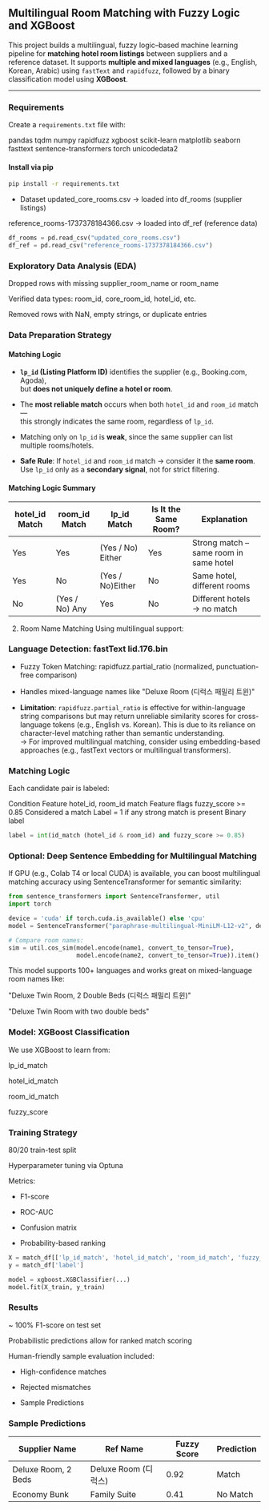 ## Multilingual Room Matching with Fuzzy Logic and XGBoost

This project builds a multilingual, fuzzy logic–based machine learning pipeline for **matching hotel room listings** between suppliers and a reference dataset. It supports **multiple and mixed languages** (e.g., English, Korean, Arabic) using `fastText` and `rapidfuzz`, followed by a binary classification model using **XGBoost**.

---

### Requirements

Create a `requirements.txt` file with:

pandas tqdm numpy rapidfuzz xgboost scikit-learn matplotlib seaborn fasttext sentence-transformers torch unicodedata2



#### Install via pip

```bash
pip install -r requirements.txt
```
- Dataset
updated_core_rooms.csv → loaded into df_rooms (supplier listings)

reference_rooms-1737378184366.csv → loaded into df_ref (reference data)

```python
df_rooms = pd.read_csv("updated_core_rooms.csv")
df_ref = pd.read_csv("reference_rooms-1737378184366.csv")
```
### Exploratory Data Analysis (EDA)

Dropped rows with missing supplier_room_name or room_name

Verified data types: room_id, core_room_id, hotel_id, etc.

Removed rows with NaN, empty strings, or duplicate entries

### Data Preparation Strategy
#### Matching Logic
- **`lp_id` (Listing Platform ID)** identifies the supplier (e.g., Booking.com, Agoda),  
  but **does not uniquely define a hotel or room**.

- The **most reliable match** occurs when both `hotel_id` and `room_id` match —  
  this strongly indicates the same room, regardless of `lp_id`.

- Matching only on `lp_id` is **weak**, since the same supplier can list multiple rooms/hotels.

- **Safe Rule**: If `hotel_id` and `room_id` match → consider it the **same room**.  
  Use `lp_id` only as a **secondary signal**, not for strict filtering.
#### Matching Logic Summary

| hotel_id Match | room_id Match | lp_id Match | Is It the Same Room? | Explanation                         |
|----------------|----------------|-------------|-----------------------|-------------------------------------|
| Yes          | Yes          |(Yes / No) Either | Yes                | Strong match – same room in same hotel |
| Yes          | No           | (Yes / No)Either | No                 | Same hotel, different rooms         |
| No           | (Yes / No) Any      | Yes         | No                 | Different hotels → no match         |

2. Room Name Matching
Using multilingual support:

### Language Detection: fastText lid.176.bin

  - Fuzzy Token Matching: rapidfuzz.partial_ratio (normalized, punctuation-free comparison)

  - Handles mixed-language names like "Deluxe Room (디럭스 패밀리 트윈)"
  - **Limitation**: `rapidfuzz.partial_ratio` is effective for within-language string comparisons but may return unreliable similarity scores for cross-language tokens (e.g., English vs. Korean). This is due to its reliance on character-level matching rather than semantic understanding.  
  → For improved multilingual matching, consider using embedding-based approaches (e.g., fastText vectors or multilingual transformers).

### Matching Logic
Each candidate pair is labeled:


Condition	Feature
hotel_id, room_id match	Feature flags
fuzzy_score >= 0.85	Considered a match
Label = 1 if any strong match is present	Binary label

```python
label = int(id_match (hotel_id & room_id) and fuzzy_score >= 0.85)
```

### Optional: Deep Sentence Embedding for Multilingual Matching
If GPU (e.g., Colab T4 or local CUDA) is available, you can boost multilingual matching 
accuracy using SentenceTransformer for semantic similarity:

```python
from sentence_transformers import SentenceTransformer, util
import torch

device = 'cuda' if torch.cuda.is_available() else 'cpu'
model = SentenceTransformer("paraphrase-multilingual-MiniLM-L12-v2", device=device)

# Compare room names:
sim = util.cos_sim(model.encode(name1, convert_to_tensor=True), 
                   model.encode(name2, convert_to_tensor=True)).item()
```

This model supports 100+ languages and works great on mixed-language room names like:

"Deluxe Twin Room, 2 Double Beds (디럭스 패밀리 트윈)"

"Deluxe Twin Room with two double beds"

### Model: XGBoost Classification
We use XGBoost to learn from:

lp_id_match

hotel_id_match

room_id_match

fuzzy_score

### Training Strategy
80/20 train-test split

Hyperparameter tuning via Optuna

Metrics:

- F1-score

- ROC-AUC

- Confusion matrix

- Probability-based ranking

```python
X = match_df[['lp_id_match', 'hotel_id_match', 'room_id_match', 'fuzzy_score']]
y = match_df['label']

model = xgboost.XGBClassifier(...)
model.fit(X_train, y_train)
```

### Results
~ 100% F1-score on test set

Probabilistic predictions allow for ranked match scoring

Human-friendly sample evaluation included:

  - High-confidence matches

  - Rejected mismatches

  - Sample Predictions

### Sample Predictions

| Supplier Name             | Ref Name                    | Fuzzy Score | Prediction   |
|--------------------------|-----------------------------|-------------|--------------|
| Deluxe Room, 2 Beds      | Deluxe Room (디럭스)         | 0.92        |  Match      |
| Economy Bunk             | Family Suite                | 0.41        |  No Match   |

